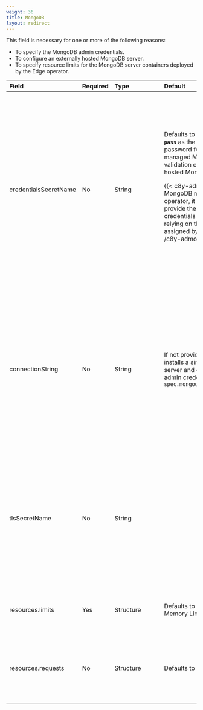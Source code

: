 ```yaml
---
weight: 36
title: MongoDB
layout: redirect
---
```


This field is necessary for one or more of the following reasons:

* To specify the MongoDB admin credentials.
* To configure an externally hosted MongoDB server.
* To specify resource limits for the MongoDB server containers deployed by the Edge operator.

|<div style="width:170px">Field</div>|Required|<div style="width:115px">Type</div>|Default|Description|
|:---|:---|:---|:---|:---|
|credentialsSecretName|No|String|Defaults to **`databaseAdmin`** and **`admin-pass`** as the database admin user and password for the Edge operator managed MongoDB or fails with validation error for the externally hosted MongoDB server.<p><p>{{< c8y-admon-info >}} For the MongoDB managed by the Edge operator, it is recommended to provide the database admin credentials secret, rather than relying on the default credentials assigned by the Edge operator. {{< /c8y-admon-info >}}|Name of the Kubernetes Secret containing the database admin credentials with which the Edge operator managed MongoDB must be configured or the database admin credentials of the externally hosted MongoDB server. For more information, see [MongoDB Credentials Secret](/edge-k8s/edge-custom-resource-definition/#k8-edge-mongodb-cred-secret). <p><p>{{< c8y-admon-info >}} The Edge operator retrieves this secret from the **`EDGE-CR-NAMESPACE`**. Ensure that this secret is created before initiating the Edge deployment or update process. {{< /c8y-admon-info >}}
|connectionString|No|String|If not provided, the Edge operator installs a single node MongoDB server and configures it with the admin credentials provided in `spec.mongodb.credentialsSecretName`|Connection string of the externally hosted MongoDB server. URI format: `mongodb://host1[:port1][,...hostN[:portN]]`<p><p>{{< c8y-admon-info >}} If you do not provide this value, the Edge operator installs a single node MongoDB server. Once Edge is installed and configured to use the MongoDB managed by the Edge operator, you cannot provide the `connectionString` to use an externally hosted MongoDB. {{< /c8y-admon-info >}}
|tlsSecretName|No|String||Secret for supplying the Certificate Authority (CA) certificate to trust. For more information, see [Externally hosted MongoDB TLS secret](/edge-k8s/edge-custom-resource-definition/#k8-edge-external-hosted-mongodb-tl-secret).<p><p>{{< c8y-admon-info >}} The Edge operator retrieves this secret from the **`EDGE-CR-NAMESPACE`**. Ensure that this secret is created before initiating the Edge deployment or update process. {{< /c8y-admon-info >}}
|resources.limits|Yes|Structure|Defaults to CPU Limit: 3000m<br>Memory Limit: 6GB|Specify resource limits for the MongoDB server pod. For more information see [Resource limits specification](/edge-k8s/edge-custom-resource-definition/#k8-edge-resources-limits-spec).
|resources.requests|No|Structure|Defaults to 75 GB|Specify the size of the Persistent Volume Claim (PVC) named `mongod-data-edge-db-rs0-0` made by MongoDB server for persisting application data. For more information see [MongoDB storage size](/edge-k8s/edge-custom-resource-definition/#k8-edge-mongodb-storage-size).
